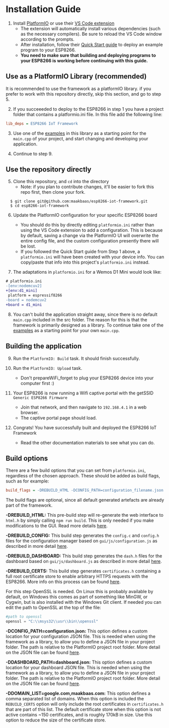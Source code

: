 
# Installation Guide

1. Install [PlatformIO](https://platformio.org/) or use their [VS Code extension](https://marketplace.visualstudio.com/items?itemName=platformio.platformio-ide)
    - The extension will automatically install various dependencies (such as the necessary compilers). Be sure to reload the VS Code window according to the prompts.
    - After installation, follow their [Quick Start guide](https://docs.platformio.org/en/latest/integration/ide/vscode.html#quick-start) to deploy an example program to your ESP8266.
    - **You need to make sure that building and deploying programs to your ESP8266 is working before continuing with this guide.**

## Use as a PlatformIO Library (recommended)

It is recommended to use the framework as a platformIO library. if you prefer to work with this repository directly, skip this section, and go to step 5.

2. If you succeeeded to deploy to the ESP8266 in step 1 you have a project folder that contains a platformio.ini file. In this file add the following line:

```ini
lib_deps = ESP8266 IoT Framework
```

3. Use one of the [examples](https://github.com/maakbaas/esp8266-iot-framework/tree/master/examples) in this library as a starting point for the `main.cpp` of your project, and start changing and developing your application.

4. Continue to step 9.

## Use the repository directly

5. Clone this repository, and `cd` into the directory
    - Note: if you plan to contribute changes, it'll be easier to fork this repo first, then clone your fork.

```
  $ git clone git@github.com:maakbaas/esp8266-iot-framework.git
  $ cd esp8266-iot-framework
```

6. Update the PlatformIO configuration for your specific ESP8266 board
    - You should do this by directly editing `platformio.ini` rather than using the VS Code extension to add a configuration. This is because by default, saving a change via the PlatformIO UI will overwrite the entire config file, and the custom configuration presently there will be lost.
    - If you followed the Quick Start guide from Step 1 above, a `platformio.ini` will have been created with your device info. You can copy/paste that info into this project's `platformio.ini` instead.

7. The adaptations in `platformio.ini` for a Wemos D1 Mini would look like:

```diff
# platformio.ini
-[env:nodemcuv2]
+[env:d1_mini]
 platform = espressif8266
-board = nodemcuv2
+board = d1_mini
```

8. You can't build the application straight away, since there is no default `main.cpp` included in the src folder. The reason for this is that the framework is primarily designed as a library. To continue take one of the [examples](https://github.com/maakbaas/esp8266-iot-framework/tree/master/examples) as a starting point for your own `main.cpp`.

## Building the application

9. Run the `PlatformIO: Build` task. It should finish successfully.

10. Run the `PlatformIO: Upload` task.
    - Don't prepareWiFi_forget to plug your ESP8266 device into your computer first :)

11. Your ESP8266 is now running a Wifi captive portal with the getSSID `Generic ESP8266 Firmware`
    - Join that network, and then navigate to `192.168.4.1` in a web browser.
    - The captive portal page should load.

12. Congrats! You have successfully built and deployed the ESP8266 IoT Framework
    - Read the other documentation materials to see what you can do.

## Build options

There are a few build options that you can set from `platformio.ini`, regardless of the chosen approach. These should be added as build flags, such as for example:

```ini
build_flags = -DREBUILD_HTML -DCONFIG_PATH=configuration_filename.json
```

The build flags are optional, since all default generated artefacts are already part of the framework.

**-DREBUILD_HTML:** This pre-build step will re-generate the web interface to `html.h` by simply calling `npm run build`. This is only needed if you make modifications to the GUI. Read more details [here](https://github.com/maakbaas/esp8266-iot-framework/blob/master/docs/getting-started.md#editing-the-web-interface).

**-DREBUILD_CONFIG:** This build step generates the `config.c` and `config.h` files for the configuration manager based on `gui/js/configuration.js` as described in more detail [here](https://github.com/maakbaas/esp8266-iot-framework/blob/master/docs/config-manager.md).

**-DREBUILD_DASHBOARD:** This build step generates the `dash.h` files for the dashboard based on `gui/js/dashboard.js` as described in more detail [here](https://github.com/maakbaas/esp8266-iot-framework/blob/master/docs/dashboard.md).

**-DREBUILD_CERTS:** This build step generates `certificates.h` containing a full root certificate store to enable arbitrary HTTPS requests with the ESP8266. More info on this process can be found [here](https://github.com/maakbaas/esp8266-iot-framework/blob/master/docs/fetch.md).

For this step OpenSSL is needed. On Linux this is probably available by default, on Windows this comes as part of something like MinGW, or Cygwin, but is also installed with the Windows Git client. If needed you can edit the path to OpenSSL at the top of the file:

```python
#path to openssl
openssl = "C:\\msys32\\usr\\bin\\openssl"
```

**-DCONFIG_PATH=configuration.json:** This option defines a custom location for your configuration JSON file. This is needed when using the framework as a library, to allow you to define a JSON file in your project folder. The path is relative to the PlatformIO project root folder. More detail on the JSON file can be found [here](https://github.com/maakbaas/esp8266-iot-framework/blob/master/docs/config-manager.md).

**-DDASHBOARD_PATH=dashboard.json:** This option defines a custom location for your dashboard JSON file. This is needed when using the framework as a library, to allow you to define a JSON file in your project folder. The path is relative to the PlatformIO project root folder. More detail on the JSON file can be found [here](https://github.com/maakbaas/esp8266-iot-framework/blob/master/docs/dashboard.md).

**-DDOMAIN_LIST=google.com,maakbaas.com:** This option defines a comma separated list of domains. When this option is included the `REBUILD_CERTS` option will only include the root certificates in `certificates.h` that are part of this list. The default certificate store when this option is not active contains ~150 certificates, and is roughly 170kB in size. Use this option to reduce the size of the certificate store.